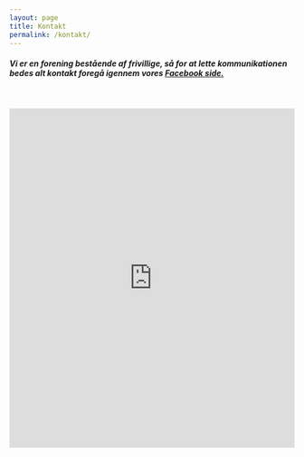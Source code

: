 ```yaml
---
layout: page
title: Kontakt
permalink: /kontakt/
---
```



<div id="omos" class="section scrollspy"><h5>Vi er en forening best&aring;ende af frivillige, s&aring; for at lette kommunikationen bedes alt kontakt foreg&aring; igennem vores&nbsp;<a target="_blank" href="https://www.facebook.com/skjerncomputerklub">Facebook side.</a></h5><p>&nbsp;</p>
<div class="row">
    <div class="col s12">
        <iframe style="width:100%;height:600px;" src="https://www.google.com/maps/embed?pb=!1m18!1m12!1m3!1d2234.387513017462!2d8.48478751608126!3d55.94265518480051!2m3!1f0!2f0!3f0!3m2!1i1024!2i768!4f13.1!3m3!1m2!1s0x464a550fb7c885e3%3A0x711e284c0cbaa3b3!2sAmagerskolen!5e0!3m2!1sda!2sdk!4v1556990995183!5m2!1sda!2sdk" frameborder="0" style="border:0" allowfullscreen></iframe>
    </div>
</div>
